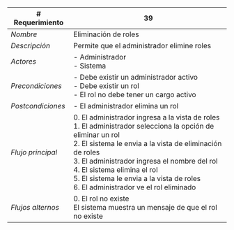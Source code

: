 |# Requerimiento|39 |
|-|-|
| *Nombre*|Eliminación de roles
| *Descripción*| Permite que el administrador elimine roles |
|*Actores*| - Administrador<br> - Sistema
|*Precondiciones*| - Debe existir un administrador activo<br> - Debe existir un rol<br> - El rol no debe tener un cargo activo
|*Postcondiciones*| - El administrador elimina un rol
|*Flujo principal*|0.  El administrador ingresa a la vista de roles<br>1.  El administrador selecciona la opción de eliminar un rol<br>2.  El sistema le envia a la vista de eliminación de roles<br>3.  El administrador ingresa el nombre del rol<br>4.  El sistema elimina el rol<br>5.  El sistema le envia a la vista de roles<br>6.  El administrador ve el rol eliminado
|*Flujos alternos*|0.  El rol no existe<br>El sistema muestra un mensaje de que el rol no existe
